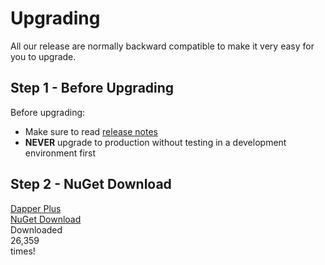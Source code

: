 # Upgrading

All our release are normally backward compatible to make it very easy for you to upgrade.

## Step 1 - Before Upgrading
Before upgrading:
- Make sure to read [release notes](https://github.com/zzzprojects/Dapper-Plus/releases)
- **NEVER** upgrade to production without testing in a development environment first

## Step 2 - NuGet Download

<div class="row justify-content-center container-box-download">
                <div class="col-lg-6 box-download">
                    <div class="box-content">
                        <div class="version">
                            <a href="https://www.nuget.org/packages/Z.Dapper.Plus/" target="_blank" onclick="ga('send', 'event', { eventAction: 'download'});">
                                Dapper <span class="caracter-highlight align-top">Plus</span>
                            </a>
                        </div>
                        <a class="btn btn-xl btn-z wow zoomIn" role="button" href="https://www.nuget.org/packages/Z.Dapper.Plus/" target="_blank" onclick="ga('send', 'event', { eventAction: 'download'});" style="visibility: visible; animation-name: zoomIn;">
                            <i class="fas fa-cloud-download-alt" aria-hidden="true"></i>
                            NuGet Download
                        </a>
                        <div class="counted-downloads">
                            Downloaded
                            <div class="actual-count-number">
                                26,359
                            </div>
                            times!
                        </div>
                    </div>
                </div>
            </div>
